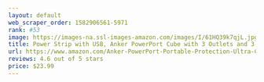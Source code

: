 ```yaml
---
layout: default 
﻿web_scraper_order: 1582906561-5971
rank: #53
image: https://images-na.ssl-images-amazon.com/images/I/61HQ39k7qjL.jpg
title: Power Strip with USB, Anker PowerPort Cube with 3 Outlets and 3 USB Ports, Portable, 5 ft…
url: https://www.amazon.com/Anker-PowerPort-Portable-Protection-Ultra-Compact/dp/B07PQW93VG/ref=zg_mw_electronics_53?_encoding=UTF8&psc=1&refRID=ZHM6Y8WS5P854PNNCX7R
reviews: 4.6 out of 5 stars
price: $23.99 
---
```

